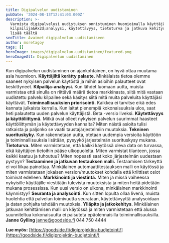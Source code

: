 ```yaml
---
title: Digipalvelun uudistaminen
pubDate: '2024-08-13T12:41:03.000Z'
description: >-
  Varmista digipalvelusi uudistuksen onnistuminen huomioimalla käyttäjäpalaute,
  kilpailija&#x2d;analyysi, käytettävyys, tietoturva ja jatkuva kehitys. Lue
  lisää täältä
seoTitle: Avaimet digipalvelun uudistamiseen
author: moretagoy
tags: []
heroImage: images/digipalvelun-uudistaminen/featured.png
heroImageAlt: Digipalvelun uudistaminen
---
```


Kun digipalvelun uudistaminen on ajankohtainen, on hyvä ottaa muutama asia huomioon. **Käyttäjiltä kerätty palaute.** Minkälaista tietoa olemme saaneet nykyisen palvelun käytöstä ja mihin asioihin palautteet ovat keskittyneet. **Kilpailija-analyysi.** Kun lähdet luomaan uutta, muista varmistaa että sinulla on riittävä määrä tietoa markkinasta, siitä mitä vastaan uudistettu palvelu kilpailee sekä käsitys siitä mitä muita palveluita käyttäjäsi käyttävät. **Toiminnallisuuksien priorisointi.** Kaikkea ei tarvitse eikä edes kannata julkaista kerralla. Kun laitat pienempiä kokonaisuuksia ulos, saat heti palautetta uuden palvelun käyttäjistä. Beta -versio liveksi. **Käytettävyys ja käyttöliittymä.** Mitkä ovat olleet nykyisen palvelun suurimmat haasteet käyttöliittymän ja käytettävyyden kannalta? Miten näistä asioita tulisi ratkaista ja paljonko se vaatii taustajärjestelmiin muutoksia. **Tekninen suorituskyky.** Kun rakennetaan uutta, otetaan uudempia versioita käyttöön ja toiminnallisuuksia lisätään, pysyykö järjestelmän suorituskysy mukana. **Tietoturva.** Miten varmistetaan, että kaikki käytössä oleva data on turvassa, eikä käyttäjien tietoihin pääse ulkopuolelta. Miten varmistat tilanteen, jossa kaikki kaatuu ja tuhoutuu? Miten nopeasti saat koko järjestelmän uudestaan pystyyn? **Testaaminen ja jatkuvan testauksen malli.** Testaamisen tärkeyttä ei voi liikaa painottaa. Minkälainen automaattitestauksen malli on käytössä ja miten varmistetaan jokaisen version/muutokset kohdalla että kriittiset osiot toimivat edelleen. **Markkinointi ja viestintä.** Miten ja missä vaiheessa nykyisille käyttäjille viestitään tulevista muutoksista ja miten heitä pidetään mukana prosessissa. Kun uusi versio on ulkona, minkälainen markkinointi käynnistyy? **Seuranta ja analysointi.** Kun sitten lopulta ollaa livenä, muista huolehtia että palvelun toimivuutta seurataan, käytettävyyttä analysoidaan ja datan pohjalta tehdään muutoksia. **Ylläpito ja jatkokehitys.** Minkälainen jatkuvan kehittämisen malli on käytössä ja miten varmistetaan että alussa suunniteltua kokonaisuutta ei paisuteta epäolennaisilla toiminnallisuuksilla.   **Janne Gylling** janne@goodside.fi 044 750 4444

**Lue myös:** [https://goodside.fi/digiprojektin-budjetointi/](https://goodside.fi/digiprojektin-budjetointi/)
